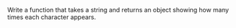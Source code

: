 Write a function that takes a string and returns an object showing how many times each character appears.